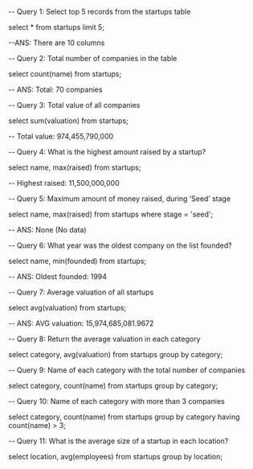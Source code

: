 -- Query 1: Select top 5 records from the startups table

select * from startups
limit 5; 

--ANS: There are 10 columns

-- Query 2: Total number of companies in the table

select count(name) from startups; 

-- ANS: Total: 70 companies

-- Query 3: Total value of all companies

select sum(valuation) from startups;

-- Total value: 974,455,790,000

-- Query 4: What is the highest amount raised by a startup?

select name, max(raised) from startups;

-- Highest raised: 11,500,000,000

-- Query 5: Maximum amount of money raised, during ‘Seed’ stage

select name, max(raised) from startups
where stage = 'seed';

-- ANS: None (No data)

-- Query 6: What year was the oldest company on the list founded?

select name, min(founded) from startups;

-- ANS: Oldest founded: 1994

-- Query 7: Average valuation of all startups

select avg(valuation) from startups;

-- ANS: AVG valuation: 15,974,685,081.9672

-- Query 8: Return the average valuation in each category

select category, avg(valuation) from startups group by category;

-- Query 9: Name of each category with the total number of companies

select category, count(name) from startups
group by category;

-- Query 10: Name of each category with more than 3 companies

select category, count(name) from startups
group by category
having count(name) > 3;

-- Query 11: What is the average size of a startup in each location?

select location, avg(employees) from startups
group by location;

